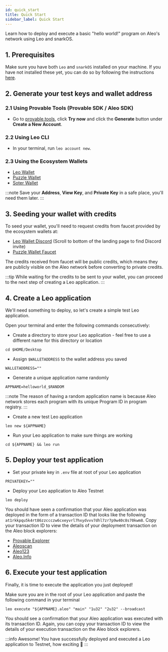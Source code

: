 ```yaml
---
id: quick_start
title: Quick Start
sidebar_label: Quick Start
---
```

Learn how to deploy and execute a basic "hello world!" program on Aleo's network using Leo and snarkOS. 

<!-- markdown-link-check-disable -->

## 1. Prerequisites

Make sure you have both `Leo` and `snarkOS` installed on your machine. If you have not installed these yet, you can do so by following the instructions [here](./getting_started).

<!-- markdown-link-check-enable -->

## 2. Generate your test keys and wallet address

### 2.1 Using Provable Tools (Provable SDK / Aleo SDK)

* Go to [provable.tools](https://www.provable.tools/), click **Try now** and click the **Generate** button under **Create a New Account**.

### 2.2 Using Leo CLI

* In your terminal, run `leo account new`.  

### 2.3 Using the Ecosystem Wallets

* [Leo Wallet](https://www.leo.app/)
* [Puzzle Wallet](https://puzzle.online/)
* [Soter Wallet](https://sotertech.io/)

:::note
Save your **Address**, **View Key**, and **Private Key** in a safe place, you'll need them later.
:::

## 3. Seeding your wallet with credits
<!-- markdown-link-check-disable -->

To seed your wallet, you'll need to request credits from faucet provided by the ecosystem wallets at:
* [Leo Wallet Discord](https://www.leo.app/) (Scroll to bottom of the landing page to find Discord invite)
* [Puzzle Wallet Faucet](https://dev.puzzle.online/faucet)

The credits received from faucet will be public credits, which means they are publicly visible on the Aleo network before converting to private credits.

<!-- markdown-link-check-enable -->

:::tip
While waiting for the credits to be sent to your wallet, you can proceed to the next step of creating a Leo application.
:::

## 4. Create a Leo application

We'll need something to deploy, so let's create a simple test Leo application.

Open your terminal and enter the following commands consecutively:

* Create a directory to store your Leo application - feel free to use a different name for this directory or location

```
cd $HOME/Desktop
```

* Assign `$WALLETADDRESS` to the wallet address you saved

```
WALLETADDRESS=""
```

* Generate a unique application name randomly

```
APPNAME=helloworld_$RANDOM
```

:::note
The reason of having a random application name is because Aleo network stores each program with its unique Program ID in program registry.
:::

* Create a new test Leo application

```
leo new ${APPNAME}
```

* Run your Leo application to make sure things are working

```
cd ${APPNAME} && leo run
```

## 5. Deploy your test application

* Set your private key in `.env` file at root of your Leo application

```
PRIVATEKEY=""
```

* Deploy your Leo application to Aleo Testnet
```
leo deploy
```

You should have seen a confirmation that your Aleo application was deployed in the form of a transaction ID that looks like the following `at1rkkpqu5k4rt86zzccczw6cxeyvrl7hxydvvv7dhl7zr7p9w40c8s70kwm8`. Copy your transaction ID to view the details of your deployment transaction on the Aleo block explorers:
<!-- markdown-link-check-disable -->
- [Provable Explorer](https://testnet.explorer.provable.com/)
- [Aleoscan](https://testnet.aleoscan.io/)
- [Aleo123](https://testnet.aleo123.io/)
- [Aleo.Info](https://testnet.aleo.info/)

## 6. Execute your test application

Finally, it is time to execute the application you just deployed!

<!-- markdown-link-check-enable -->

Make sure you are in the root of your Leo application and paste the following command in your terminal

```
leo execute "${APPNAME}.aleo" "main" "1u32" "2u32" --broadcast
```

You should see a confirmation that your Aleo application was executed with its transaction ID. Again, you can copy your transaction ID to view the details of your execution transaction on the Aleo block explorers.

:::info
Awesome! You have successfully deployed and executed a Leo application to Testnet, how exciting 🎉
:::

